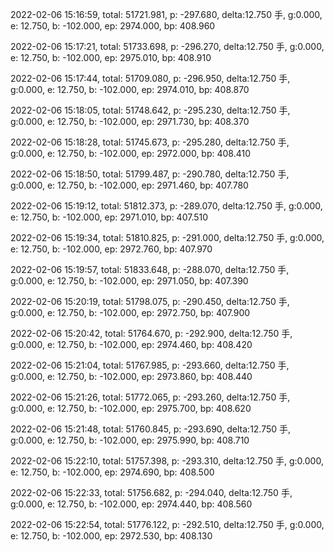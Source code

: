 2022-02-06 15:16:59, total: 51721.981, p: -297.680, delta:12.750 手, g:0.000, e: 12.750, b: -102.000, ep: 2974.000, bp: 408.960

2022-02-06 15:17:21, total: 51733.698, p: -296.270, delta:12.750 手, g:0.000, e: 12.750, b: -102.000, ep: 2975.010, bp: 408.910

2022-02-06 15:17:44, total: 51709.080, p: -296.950, delta:12.750 手, g:0.000, e: 12.750, b: -102.000, ep: 2974.010, bp: 408.870

2022-02-06 15:18:05, total: 51748.642, p: -295.230, delta:12.750 手, g:0.000, e: 12.750, b: -102.000, ep: 2971.730, bp: 408.370

2022-02-06 15:18:28, total: 51745.673, p: -295.280, delta:12.750 手, g:0.000, e: 12.750, b: -102.000, ep: 2972.000, bp: 408.410

2022-02-06 15:18:50, total: 51799.487, p: -290.780, delta:12.750 手, g:0.000, e: 12.750, b: -102.000, ep: 2971.460, bp: 407.780

2022-02-06 15:19:12, total: 51812.373, p: -289.070, delta:12.750 手, g:0.000, e: 12.750, b: -102.000, ep: 2971.010, bp: 407.510

2022-02-06 15:19:34, total: 51810.825, p: -291.000, delta:12.750 手, g:0.000, e: 12.750, b: -102.000, ep: 2972.760, bp: 407.970

2022-02-06 15:19:57, total: 51833.648, p: -288.070, delta:12.750 手, g:0.000, e: 12.750, b: -102.000, ep: 2971.050, bp: 407.390

2022-02-06 15:20:19, total: 51798.075, p: -290.450, delta:12.750 手, g:0.000, e: 12.750, b: -102.000, ep: 2972.750, bp: 407.900

2022-02-06 15:20:42, total: 51764.670, p: -292.900, delta:12.750 手, g:0.000, e: 12.750, b: -102.000, ep: 2974.460, bp: 408.420

2022-02-06 15:21:04, total: 51767.985, p: -293.660, delta:12.750 手, g:0.000, e: 12.750, b: -102.000, ep: 2973.860, bp: 408.440

2022-02-06 15:21:26, total: 51772.065, p: -293.260, delta:12.750 手, g:0.000, e: 12.750, b: -102.000, ep: 2975.700, bp: 408.620

2022-02-06 15:21:48, total: 51760.845, p: -293.690, delta:12.750 手, g:0.000, e: 12.750, b: -102.000, ep: 2975.990, bp: 408.710

2022-02-06 15:22:10, total: 51757.398, p: -293.310, delta:12.750 手, g:0.000, e: 12.750, b: -102.000, ep: 2974.690, bp: 408.500

2022-02-06 15:22:33, total: 51756.682, p: -294.040, delta:12.750 手, g:0.000, e: 12.750, b: -102.000, ep: 2974.440, bp: 408.560

2022-02-06 15:22:54, total: 51776.122, p: -292.510, delta:12.750 手, g:0.000, e: 12.750, b: -102.000, ep: 2972.530, bp: 408.130